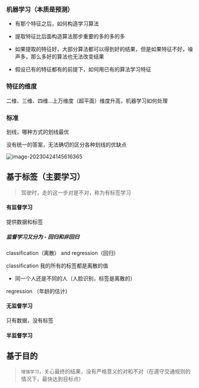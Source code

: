 ### 机器学习（本质是预测）

- 有那个特征之后，如何构造学习算法

- 提取特征比后面构造算法那步重要的多的多的多
- 如果提取的特征好，大部分算法都可以得到好的结果，但是如果特征不好，噪声多，那么多好的算法也无法改变结果
- 假设已有的特征都有的前提下，如何用已有的算法学习特征

### 特征的维度

二维、三维、四维...上万维度（超平面）维度升高，机器学习如何处理

### 标准

划线，哪种方式的划线最优

没有统一的答案，无法确切的区分各种划线的优缺点

![image-20230424145616365](/home/gzweichao03/.config/Typora/typora-user-images/image-20230424145616365.png)

## 基于标签（主要学习）

> 驾驶时，走的这一步对是不对，称为有标签学习

#### 有监督学习

提供数据和标签

##### 监督学习又分为 - 回归和非回归

classification（离散） and regression（回归）

classification 我的所有的标签都是离散的值

- 同一个人还是不同的人（人脸识别，标签是离散的）

regression （年龄的估计）

#### 无监督学习

只有数据，没有标签

#### 半监督学习

## 基于目的

> `增强学习`，关心最终的结果，没有严格意义的对和不对（在遵守交通规则的情况下，最快达到目标点）

